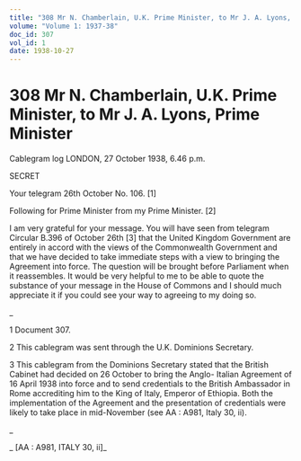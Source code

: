 ```yaml
---
title: "308 Mr N. Chamberlain, U.K. Prime Minister, to Mr J. A. Lyons, Prime Minister"
volume: "Volume 1: 1937-38"
doc_id: 307
vol_id: 1
date: 1938-10-27
---
```


# 308 Mr N. Chamberlain, U.K. Prime Minister, to Mr J. A. Lyons, Prime Minister

Cablegram log LONDON, 27 October 1938, 6.46 p.m.

SECRET

Your telegram 26th October No. 106. [1]

Following for Prime Minister from my Prime Minister. [2]

I am very grateful for your message. You will have seen from telegram Circular B.396 of October 26th [3] that the United Kingdom Government are entirely in accord with the views of the Commonwealth Government and that we have decided to take immediate steps with a view to bringing the Agreement into force. The question will be brought before Parliament when it reassembles. It would be very helpful to me to be able to quote the substance of your message in the House of Commons and I should much appreciate it if you could see your way to agreeing to my doing so.

_

1 Document 307.

2 This cablegram was sent through the U.K. Dominions Secretary.

3 This cablegram from the Dominions Secretary stated that the British Cabinet had decided on 26 October to bring the Anglo- Italian Agreement of 16 April 1938 into force and to send credentials to the British Ambassador in Rome accrediting him to the King of Italy, Emperor of Ethiopia. Both the implementation of the Agreement and the presentation of credentials were likely to take place in mid-November (see AA : A981, Italy 30, ii).

_

_ [AA : A981, ITALY 30, ii]_
